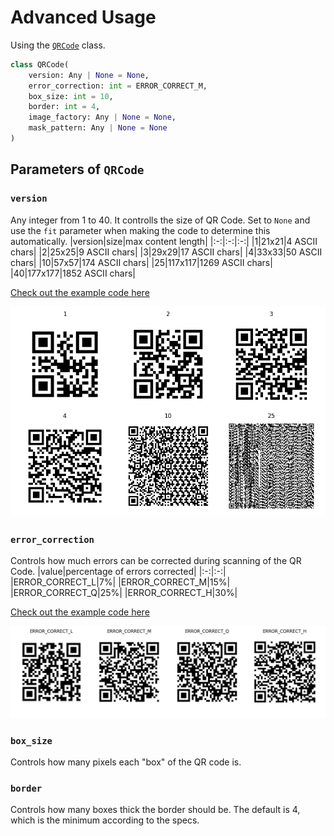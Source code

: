 # Advanced Usage
Using the [`QRCode`](../qrcode/main.py#L77) class.
```python
class QRCode(
    version: Any | None = None,
    error_correction: int = ERROR_CORRECT_M,
    box_size: int = 10,
    border: int = 4,
    image_factory: Any | None = None,
    mask_pattern: Any | None = None
)
```

## Parameters of `QRCode`

### `version`
Any integer from 1 to 40. It controlls the size of QR Code. Set to `None` and use the `fit` parameter when making the code to determine this automatically.
|version|size|max content length|
|:-:|:-:|:-:|
|1|21x21|4 ASCII chars|
|2|25x25|9 ASCII chars|
|3|29x29|17 ASCII chars|
|4|33x33|50 ASCII chars|
|10|57x57|174 ASCII chars|
|25|117x117|1269 ASCII chars|
|40|177x177|1852 ASCII chars|

[Check out the example code here](./examples/version.py)

![](./examples/version.png)


### `error_correction`
Controls how much errors can be corrected during scanning of the QR Code.
|value|percentage of errors corrected|
|:-:|:-:|
|ERROR_CORRECT_L|7%|
|ERROR_CORRECT_M|15%|
|ERROR_CORRECT_Q|25%|
|ERROR_CORRECT_H|30%|

[Check out the example code here](./examples/error_correction.py)

![](./examples/error_correction.png)


### `box_size`
Controls how many pixels each "box" of the QR code is.

### `border`
Controls how many boxes thick the border should be. The default is 4, which is the minimum according to the specs.
